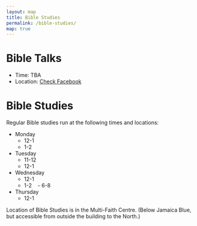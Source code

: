 ```yaml
---
layout: map
title: Bible Studies
permalink: /bible-studies/
map: true
---
```


# Bible Talks
- Time: TBA
- Location: [Check Facebook](https://www.facebook.com/groups/cbmcampbelltown/)

# Bible Studies
Regular Bible studies run at the following times and locations:

- Monday
    - 12-1
    - 1-2
- Tuesday
    - 11-12
    - 12-1
- Wednesday
    - 12-1
    - 1-2
    - 6-8
- Thursday
    - 12-1

Location of Bible Studies is in the Multi-Faith Centre.
(Below Jamaica Blue, but accessible from outside the building to the North.)
